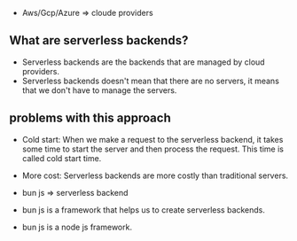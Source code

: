 - Aws/Gcp/Azure => cloude providers

## What are serverless backends?
- Serverless backends are the backends that are managed by cloud providers.
- Serverless backends doesn't mean that there are no servers, it means that we don't have to manage the servers.
## problems with this approach
- Cold start: When we make a request to the serverless backend, it takes some time to start the server and then process the request. This time is called cold start time.
- More cost: Serverless backends are more costly than traditional servers.

- bun js => serverless backend
- bun js is a framework that helps us to create serverless backends.
- bun js is a node js framework.
